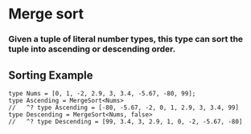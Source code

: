 # Merge sort

### Given a tuple of literal number types, this type can sort the tuple into ascending or descending order.


## Sorting Example
```
type Nums = [0, 1, -2, 2.9, 3, 3.4, -5.67, -80, 99];
type Ascending = MergeSort<Nums>
//   ^? type Ascending = [-80, -5.67, -2, 0, 1, 2.9, 3, 3.4, 99]
type Descending = MergeSort<Nums, false>
//   ^? type Descending = [99, 3.4, 3, 2.9, 1, 0, -2, -5.67, -80]
```